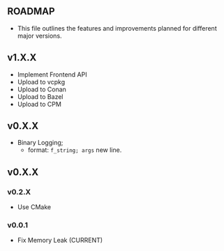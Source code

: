 ## ROADMAP
- This file outlines the features and improvements planned for different major
versions.


## v1.X.X
- Implement Frontend API
- Upload to vcpkg
- Upload to Conan
- Upload to Bazel
- Upload to CPM

## v0.X.X
- Binary Logging;
    - format: ```f_string; args``` new line.

## v0.X.X
### v0.2.X
- Use CMake

### v0.0.1
- Fix Memory Leak (CURRENT)
